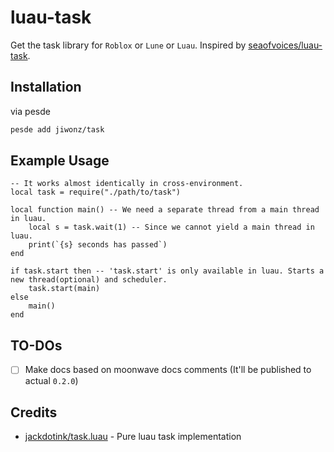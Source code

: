 # luau-task
Get the task library for `Roblox` or `Lune` or `Luau`. Inspired by [seaofvoices/luau-task](https://github.com/seaofvoices/luau-task).

## Installation
via pesde
```sh
pesde add jiwonz/task
```

## Example Usage
```luau
-- It works almost identically in cross-environment.
local task = require("./path/to/task")

local function main() -- We need a separate thread from a main thread in luau.
	local s = task.wait(1) -- Since we cannot yield a main thread in luau.
	print(`{s} seconds has passed`)
end

if task.start then -- 'task.start' is only available in luau. Starts a new thread(optional) and scheduler.
	task.start(main)
else
	main()
end
```

## TO-DOs
- [ ] Make docs based on moonwave docs comments (It'll be published to actual `0.2.0`)

## Credits
- [jackdotink/task.luau](https://gist.github.com/jackdotink/5cd1757f599ba13d37f447fd7f41604c) - Pure luau task implementation
